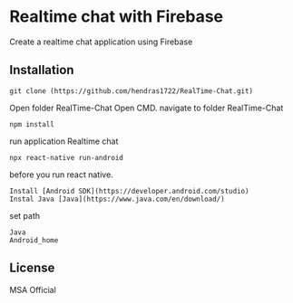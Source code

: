 # Realtime chat with Firebase

Create a realtime chat application using Firebase

## Installation

``` 
git clone (https://github.com/hendras1722/RealTime-Chat.git)
```
Open folder RealTime-Chat
Open CMD. navigate to folder RealTime-Chat

```
npm install
```

run application Realtime chat

```
npx react-native run-android
```

before you run react native. 
```
Install [Android SDK](https://developer.android.com/studio)
Instal Java [Java](https://www.java.com/en/download/)
```
set path 
```
Java
Android_home
```

## License
MSA Official

